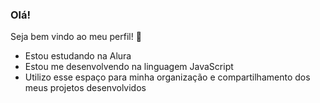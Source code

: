 ### Olá! 
Seja bem vindo ao meu perfil! 🙂

- Estou estudando na Alura
- Estou me desenvolvendo na linguagem JavaScript
- Utilizo esse espaço para minha organização e compartilhamento dos meus projetos desenvolvidos
